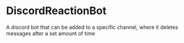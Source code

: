 # DiscordReactionBot
A discord bot that can be added to a specific channel, where it deletes messages after a set amount of time
